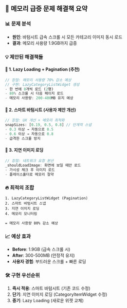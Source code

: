 ## 🎯 메모리 급증 문제 해결책 요약

### 📊 **문제 분석**
- **원인**: 바텀시트 급속 스크롤 시 모든 카테고리 이미지 동시 로드
- **결과**: 메모리 사용량 1.9GB까지 급증

### 💡 **제안된 해결책들**

#### 🥇 **1. Lazy Loading + Pagination (추천)**
```dart
// 장점: 메모리 사용량 70% 감소 예상
// 구현: LazyCategoryListWidget 생성
- 한 번에 8개씩 로드 (2행)
- 80% 스크롤 시 다음 페이지 로드
- 메모리 사용량: 200-400MB 유지 예상
```

#### 🥈 **2. 스마트 바텀시트 (사용자 제안 개선)**
```dart
// 장점: UX 개선 + 메모리 최적화
snapSizes: [0.19, 0.5, 0.8] // 단계적 스냅
- 0.3 이상 → 자동으로 0.5
- 0.6 이상 → 자동으로 0.8
- 급격한 스크롤 방지
```

#### 🥉 **3. 지연 이미지 로딩**
```dart
// 장점: 네트워크 요청 분산
_shouldLoadImage: 화면에 보일 때만 로드
- 가시성 체크 후 이미지 로드
- 플레이스홀더로 메모리 절약
```

### 🔥 **최적의 조합**
```
1. LazyCategoryListWidget (Pagination)
2. 스마트 바텀시트 스냅
3. 지연 이미지 로딩
4. 메모리 모니터링

= 메모리 사용량 80% 감소 예상
```

### 📈 **예상 효과**
- **Before**: 1.9GB (급속 스크롤 시)
- **After**: 300-500MB (안정적 유지)
- **사용자 경험**: 부드러운 스크롤 + 빠른 로딩

### 🛠 **구현 우선순위**
1. **즉시 적용**: 스마트 바텀시트 (기존 코드 수정)
2. **단기**: 지연 이미지 로딩 (CategoryItemWidget 수정)  
3. **중기**: Lazy Loading (새로운 위젯 교체)
